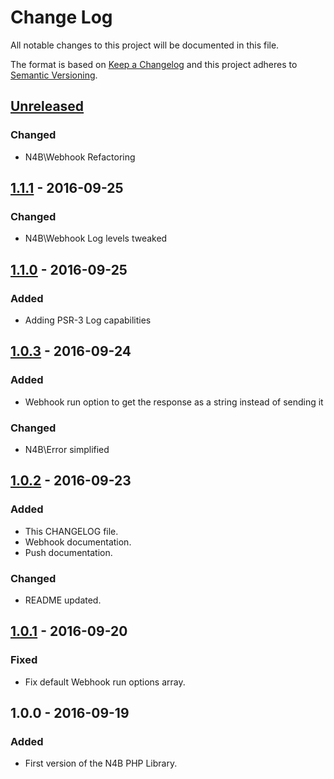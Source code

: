 # Change Log
All notable changes to this project will be documented in this file.

The format is based on [Keep a Changelog](http://keepachangelog.com/) 
and this project adheres to [Semantic Versioning](http://semver.org/).

## [Unreleased]
### Changed
- N4B\Webhook Refactoring

## [1.1.1] - 2016-09-25
### Changed
- N4B\Webhook Log levels tweaked

## [1.1.0] - 2016-09-25
### Added
- Adding PSR-3 Log capabilities

## [1.0.3] - 2016-09-24
### Added
- Webhook run option to get the response as a string instead of sending it

### Changed
- N4B\Error simplified

## [1.0.2] - 2016-09-23
### Added
- This CHANGELOG file.
- Webhook documentation.
- Push documentation.

### Changed
- README updated.

## [1.0.1] - 2016-09-20
### Fixed
- Fix default Webhook run options array.

## 1.0.0 - 2016-09-19
### Added
- First version of the N4B PHP Library.

[Unreleased]: https://github.com/kinobi/n4b/compare/1.1.1...HEAD
[1.1.1]: https://github.com/kinobi/n4b/compare/1.1.0...1.1.1
[1.1.0]: https://github.com/kinobi/n4b/compare/1.0.3...1.1.0
[1.0.3]: https://github.com/kinobi/n4b/compare/1.0.2...1.0.3
[1.0.2]: https://github.com/kinobi/n4b/compare/1.0.1...1.0.2
[1.0.1]: https://github.com/kinobi/n4b/compare/1.0.0...1.0.1
